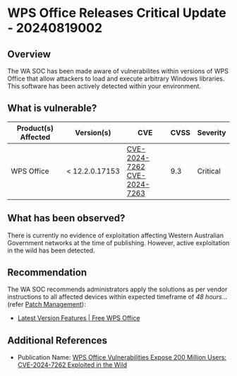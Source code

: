 # WPS Office Releases Critical Update - 20240819002

## Overview

The WA SOC has been made aware of vulnerabilites within versions of WPS Office that allow attackers to load and execute arbitrary Windows libraries. This software has been actively detected within your environment.

## What is vulnerable?

| Product(s) Affected | Version(s)      | CVE                                                                                                                                  | CVSS | Severity |
| ------------------- | --------------- | ------------------------------------------------------------------------------------------------------------------------------------ | ---- | -------- |
| WPS Office          | \< 12.2.0.17153 | [CVE-2024-7262](https://nvd.nist.gov/vuln/detail/CVE-2024-7262) <br> [CVE-2024-7263](https://nvd.nist.gov/vuln/detail/CVE-2024-7263) | 9.3  | Critical |

## What has been observed?

There is currently no evidence of exploitation affecting Western Australian Government networks at the time of publishing. However, active exploitation in the wild has been detected.

## Recommendation

The WA SOC recommends administrators apply the solutions as per vendor instructions to all affected devices within expected timeframe of *48 hours...* (refer [Patch Management](../guidelines/patch-management.md)):

- [Latest Version Features | Free WPS Office](https://www.wps.com/whatsnew/pc/20240422/)

## Additional References

- Publication Name: [WPS Office Vulnerabilities Expose 200 Million Users: CVE-2024-7262 Exploited in the Wild](https://securityonline.info/wps-office-vulnerabilities-expose-200-million-users-cve-2024-7262-exploited-in-the-wild/)
